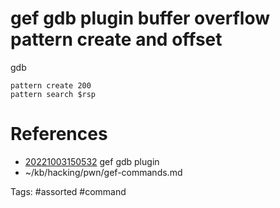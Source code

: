 # gef gdb plugin buffer overflow pattern create and offset
gdb
```
pattern create 200
pattern search $rsp
```

# References
- [20221003150532](/zet/20221003150532/README.md) gef gdb plugin
- ~/kb/hacking/pwn/gef-commands.md

Tags:
    #assorted #command

